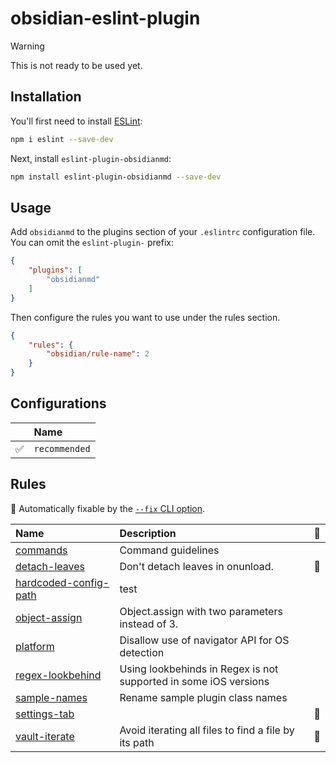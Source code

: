 # obsidian-eslint-plugin

> [!warning]
> This is not ready to be used yet.

## Installation

You'll first need to install [ESLint](https://eslint.org/):

```sh
npm i eslint --save-dev
```

Next, install `eslint-plugin-obsidianmd`:

```sh
npm install eslint-plugin-obsidianmd --save-dev
```

## Usage

Add `obsidianmd` to the plugins section of your `.eslintrc` configuration file. You can omit the `eslint-plugin-` prefix:

```json
{
    "plugins": [
        "obsidianmd"
    ]
}
```


Then configure the rules you want to use under the rules section.

```json
{
    "rules": {
        "obsidian/rule-name": 2
    }
}
```



## Configurations

<!-- begin auto-generated configs list -->

|    | Name          |
| :- | :------------ |
| ✅  | `recommended` |

<!-- end auto-generated configs list -->



## Rules

<!-- begin auto-generated rules list -->

🔧 Automatically fixable by the [`--fix` CLI option](https://eslint.org/docs/user-guide/command-line-interface#--fix).

| Name                                                         | Description                                                      | 🔧 |
| :----------------------------------------------------------- | :--------------------------------------------------------------- | :- |
| [commands](docs/rules/commands.md)                           | Command guidelines                                               |    |
| [detach-leaves](docs/rules/detach-leaves.md)                 | Don't detach leaves in onunload.                                 | 🔧 |
| [hardcoded-config-path](docs/rules/hardcoded-config-path.md) | test                                                             |    |
| [object-assign](docs/rules/object-assign.md)                 | Object.assign with two parameters instead of 3.                  |    |
| [platform](docs/rules/platform.md)                           | Disallow use of navigator API for OS detection                   |    |
| [regex-lookbehind](docs/rules/regex-lookbehind.md)           | Using lookbehinds in Regex is not supported in some iOS versions |    |
| [sample-names](docs/rules/sample-names.md)                   | Rename sample plugin class names                                 |    |
| [settings-tab](docs/rules/settings-tab.md)                   |                                                                  | 🔧 |
| [vault-iterate](docs/rules/vault-iterate.md)                 | Avoid iterating all files to find a file by its path<br/>        | 🔧 |

<!-- end auto-generated rules list -->


